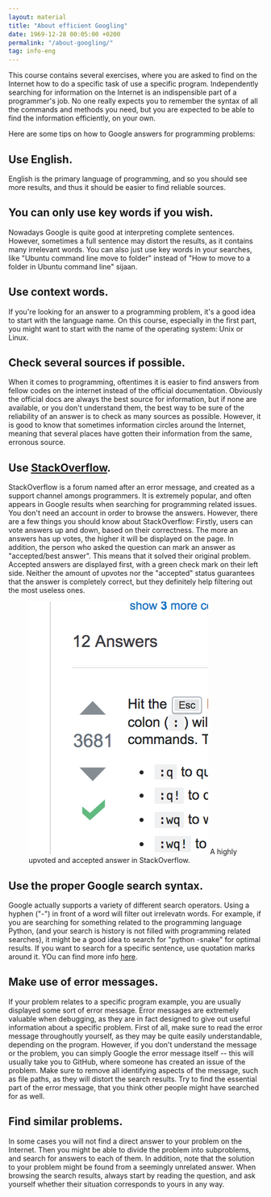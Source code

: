 ```yaml
---
layout: material
title: "About efficient Googling"
date: 1969-12-28 00:05:00 +0200
permalink: "/about-googling/"
tag: info-eng
---
```


This course contains several exercises, where you are asked to find on the Internet how to do a specific task of use a specific program. Independently searching for information on the Internet is an indispensible part of a programmer's job. No one really expects you to remember the syntax of all the commands and methods you need, but you are expected to be able to find the information efficiently, on your own. 

Here are some tips on how to Google answers for programming problems:

## Use English.

English is the primary language of programming, and so you should see more results, and thus it should be easier to find reliable sources.

## You can only use key words if you wish.

Nowadays Google is quite good at interpreting complete sentences. However, sometimes a full sentence may distort the results, as it contains many irrelevant words. You can also just use key words in your searches, like  "Ubuntu command line move to folder" instead of "How to move to a folder in Ubuntu command line" sijaan. 

## Use context words.

If you're looking for an answer to a programming problem, it's a good idea to start with the language name. On this course, especially in the first part, you might want to start with the name of the operating system: Unix or Linux. 

## Check several sources if possible.

When it comes to programming, oftentimes it is easier to find answers from fellow codes on the internet instead of the official documentation. Obviously the official docs are always the best source for information, but if none are available, or you don't understand them, the best way to be sure of the reliability of an answer is to check as many sources as possible. However, it is good to know that sometimes information circles around the Internet, meaning that several places have gotten their information from the same, erronous source.

## Use <a href="https://stackoverflow.com/">StackOverflow</a>.

StackOverflow is a forum named after an error message, and created as a support channel amongs programmers. It is extremely popular, and often appears in Google results when searching for programming related issues. You don't need an account in order to browse the answers. However, there are a few things you should know about StackOverflow: Firstly, users can vote answers up and down, based on their correctness. The more an answers has up votes, the higher it will be displayed on the page. In addition, the person who asked the question can mark an answer as "accepted/best answer". This means that it solved their original problem. Accepted answers are displayed first, with a green check mark on their left side. Neither the amount of upvotes nor the "accepted" status guarantees that the answer is completely correct, but they definitely help filtering out the most useless ones.

<figure class="stackoverflow-example">
<img alt="Stackoverflow example answer" src="/assets/exit_vim.png">
<figcatpion>A highly upvoted and accepted answer in StackOverflow.</figcatpion>
</figure>


## Use the proper Google search syntax.

Google actually supports a variety of different search operators. Using a hyphen ("-") in front of a word will filter out irrelevatn words. For example, if you are searching for something related to the programming language Python, (and your search is history is not filled with programming related searches), it might be a good idea to search for "python -snake" for optimal results. If you want to search for a specific sentence, use quotation marks around it. YOu can find more info [here](https://support.google.com/websearch/answer/2466433).

## Make use of error messages.

If your problem relates to a specific program example, you are usually displayed some sort of error message. Error messages are extremely valuable when debugging, as they are in fact designed to give out useful information about a specific problem. First of all, make sure to read the error message throughoutly yourself, as they may be quite easily understandable, depending on the program. However, if you don't understand the message or the problem, you can simply Google the error message itself -- this will usually take you to GitHub, where someone has created an issue of the problem. Make sure to remove all identifying aspects of the message, such as file paths, as they will distort the search results. Try to find the essential part of the error message, that you think other people might have searched for as well.

## Find similar problems.

In some cases you will not find a direct answer to your problem on the Internet. Then you might be able to divide the problem into subproblems, and search for answers to each of them. In addition, note that the solution to your problem might be found from a seemingly unrelated answer. When browsing the search results, always start by reading the question, and ask yourself whether their situation corresponds to yours in any way.
